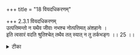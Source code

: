 +++
title = "18 वियदधिकरणम्"

+++
2.3.1 वियदधिकरणम्  
उत्पत्तिमन्तो न यथैव जीवाः नभश्च नोत्पत्तिमत् अंशहानेः ।  
इति त्वसारं वदति श्रुतिश्चेत् तथैव तत् स्यात् न तु तर्कभङ्गः ।। 25 ।।

<details><summary>टीका</summary>

2.3.1 वियदधिकरणम् It is argued that just like the individual soul who is partless and therefore not created, ether आकाश too which is partless is not created. This argument is based on the syllogism, 'that whichever is partless cannot be created, like the individual soul'. This prima facie view is unsound. The श्रुति text clearly states that ether is produced from आत्मन् and the syllogism cited above can not hold good here because it is in conflict with the श्रुति text. Notes : 1. 'From the आत्मन् originated the ether', Taitt. Up., II.1. 2. Any प्रमाण whether it is प्रत्यक्ष or अनुमान that is in conflict with the श्रुति texts is invalid.
</details>

